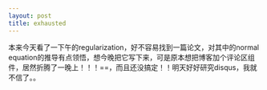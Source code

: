 ```yaml
---
layout: post
title: exhausted
---
```


本来今天看了一下午的regularization，好不容易找到一篇论文，对其中的normal equation的推导有点领悟，想今晚把它写下来，可是原本想把博客加个评论区组件，居然折腾了一晚上！！！==，而且还没搞定！！明天好好研究disqus，我就不信了。。

